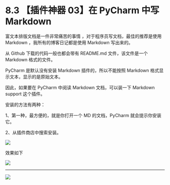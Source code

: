 # 8.3 【插件神器 03】在 PyCharm 中写 Markdown



富文本排版文档是一件非常痛苦的事情 ，对于程序员写文档，最佳的推荐是使用 Markdown ，我所有的博客日记都是使用 Markdown 写出来的。

从 Github 下载的代码一般也都会带有 README.md 文件，该文件是一个 Markdown 格式的文件。

PyCharm 是默认没有安装 Markdown 插件的，所以不能按照 Markdown 格式显示文本，显示的是原始文本。

因此，如果要在 PyCharm 中阅读 Markdown 文档，可以装一下 Markdown support 这个插件。

安装的方法有两种：

1、第一种，最方便的，就是你打开一个 MD 的文档，PyCharm 就会提示你安装它。

2、从插件商店中搜索安装。

![](http://image.iswbm.com/20200827130349.png)



效果如下

![](http://image.iswbm.com/20200827130420.png)

---



![](https://open.weixin.qq.com/qr/code?username=idealyard)
